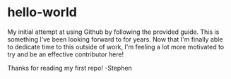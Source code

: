 # hello-world
My initial attempt at using Github by following the provided guide.
This is something I've been looking forward to for years. Now that I'm finally able to dedicate time to this outside of work, I'm feeling a lot more motivated to try and be an effective contributor here!

Thanks for reading my first repo!
-Stephen
